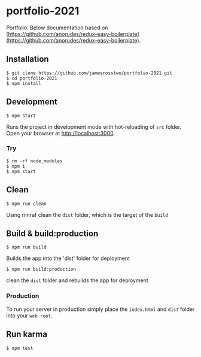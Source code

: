portfolio-2021
=========================
Portfolio. Below documentation based on [https://github.com/anorudes/redux-easy-boilerplate](https://github.com/anorudes/redux-easy-boilerplate).

## Installation
```
$ git clone https://github.com/jamesrosstwo/portfolio-2021.git
$ cd portfolio-2021
$ npm install
```

## Development
```
$ npm start
```
Runs the project in development mode with hot-reloading of `src` folder.
Open your browser at [http://localhost:3000](http://localhost:3000).

### Try
```
$ rm -rf node_modules
$ npm i
$ npm start
```

## Clean
```
$ npm run clean
```
Using rimraf clean the `dist` folder, which is the target of the `build`

## Build & build:production
```
$ npm run build
```
Builds the app into the 'dist' folder for deployment
```
$ npm run build:production
```
clean the `dist` folder and rebuilds the app for deployment
### Production
To run your server in production simply place the `index.html` and `dist` folder into
your `web root`.

## Run karma
```
$ npm test
